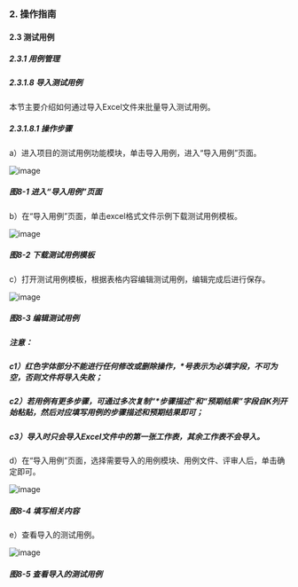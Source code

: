 ### 2. 操作指南

#### 2.3 测试用例

##### 2.3.1 用例管理

##### 2.3.1.8 导入测试用例

本节主要介绍如何通过导入Excel文件来批量导入测试用例。

##### 2.3.1.8.1 操作步骤

a）进入项目的测试用例功能模块，单击导入用例，进入“导入用例”页面。

![image](https://user-images.githubusercontent.com/79617492/185883150-77acc1ea-047a-455e-a13c-7b05ba4048ec.png)

##### 图8-1 进入“导入用例”页面

b）在“导入用例”页面，单击excel格式文件示例下载测试用例模板。

![image](https://user-images.githubusercontent.com/79617492/185883165-9f03370f-f2af-46ef-be93-625d1ec448be.png)

##### 图8-2 下载测试用例模板

c）打开测试用例模板，根据表格内容编辑测试用例，编辑完成后进行保存。

![image](https://user-images.githubusercontent.com/79617492/185883184-5a4e0cfa-af1d-4361-8df0-c68606a7365d.png)

##### 图8-3 编辑测试用例

##### 注意：

##### c1）红色字体部分不能进行任何修改或删除操作，*号表示为必填字段，不可为空，否则文件将导入失败；

##### c2）若用例有更多步骤，可通过多次复制“*步骤描述”和“预期结果”字段自K列开始粘贴，然后对应填写用例的步骤描述和预期结果即可；

##### c3）导入时只会导入Excel文件中的第一张工作表，其余工作表不会导入。

d）在“导入用例”页面，选择需要导入的用例模块、用例文件、评审人后，单击确定即可。

![image](https://user-images.githubusercontent.com/79617492/185883216-5eeda8b5-504e-44db-9d4a-6ad208717df0.png)

##### 图8-4 填写相关内容

e）查看导入的测试用例。

![image](https://user-images.githubusercontent.com/79617492/185883232-c34c46e4-5526-4652-b44b-c46db9fc7173.png)

##### 图8-5 查看导入的测试用例
